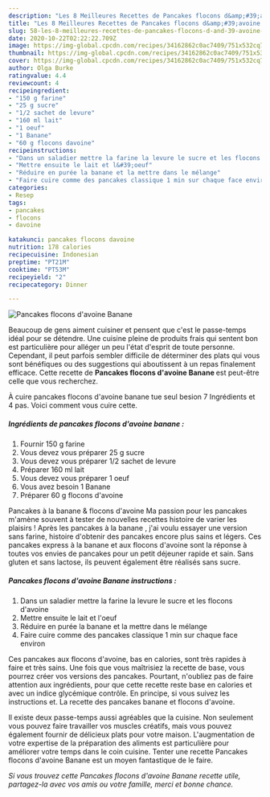 ```yaml
---
description: "Les 8 Meilleures Recettes de Pancakes flocons d&amp;#39;avoine Banane"
title: "Les 8 Meilleures Recettes de Pancakes flocons d&amp;#39;avoine Banane"
slug: 58-les-8-meilleures-recettes-de-pancakes-flocons-d-and-39-avoine-banane
date: 2020-10-22T02:22:22.709Z
image: https://img-global.cpcdn.com/recipes/34162862c0ac7409/751x532cq70/pancakes-flocons-davoine-banane-photo-principale-de-la-recette.jpg
thumbnail: https://img-global.cpcdn.com/recipes/34162862c0ac7409/751x532cq70/pancakes-flocons-davoine-banane-photo-principale-de-la-recette.jpg
cover: https://img-global.cpcdn.com/recipes/34162862c0ac7409/751x532cq70/pancakes-flocons-davoine-banane-photo-principale-de-la-recette.jpg
author: Olga Burke
ratingvalue: 4.4
reviewcount: 4
recipeingredient:
- "150 g farine"
- "25 g sucre"
- "1/2 sachet de levure"
- "160 ml lait"
- "1 oeuf"
- "1 Banane"
- "60 g flocons davoine"
recipeinstructions:
- "Dans un saladier mettre la farine la levure le sucre et les flocons d&#39;avoine"
- "Mettre ensuite le lait et l&#39;oeuf"
- "Réduire en purée la banane et la mettre dans le mélange"
- "Faire cuire comme des pancakes classique 1 min sur chaque face environ"
categories:
- Resep
tags:
- pancakes
- flocons
- davoine

katakunci: pancakes flocons davoine 
nutrition: 178 calories
recipecuisine: Indonesian
preptime: "PT21M"
cooktime: "PT53M"
recipeyield: "2"
recipecategory: Dinner

---
```



![Pancakes flocons d&#39;avoine Banane](https://img-global.cpcdn.com/recipes/34162862c0ac7409/751x532cq70/pancakes-flocons-davoine-banane-photo-principale-de-la-recette.jpg)

Beaucoup de gens aiment cuisiner et pensent que c'est le passe-temps idéal pour se détendre. Une cuisine pleine de produits frais qui sentent bon est particulière pour alléger un peu l'état d'esprit de toute personne. Cependant, il peut parfois sembler difficile de déterminer des plats qui vous sont bénéfiques ou des suggestions qui aboutissent à un repas finalement efficace. Cette recette de <strong> Pancakes flocons d&#39;avoine Banane </strong> est peut-être celle que vous recherchez.

<!--inarticleads1-->

À cuire pancakes flocons d&#39;avoine banane tue seul besion 7 Ingrédients et 4 pas. Voici comment vous cuire cette.

##### Ingrédients de pancakes flocons d&#39;avoine banane :

1. Fournir 150 g farine
1. Vous devez vous préparer 25 g sucre
1. Vous devez vous préparer 1/2 sachet de levure
1. Préparer 160 ml lait
1. Vous devez vous préparer 1 oeuf
1. Vous avez besoin 1 Banane
1. Préparer 60 g flocons d&#39;avoine


Pancakes à la banane &amp; flocons d&#39;avoine Ma passion pour les pancakes m&#39;amène souvent à tester de nouvelles recettes histoire de varier les plaisirs ! Après les pancakes à la banane , j&#39;ai voulu essayer une version sans farine, histoire d&#39;obtenir des pancakes encore plus sains et légers. Ces pancakes express à la banane et aux flocons d&#39;avoine sont la réponse à toutes vos envies de pancakes pour un petit déjeuner rapide et sain. Sans gluten et sans lactose, ils peuvent également être réalisés sans sucre. 

<!--inarticleads2-->

##### Pancakes flocons d&#39;avoine Banane instructions :

1. Dans un saladier mettre la farine la levure le sucre et les flocons d&#39;avoine
1. Mettre ensuite le lait et l&#39;oeuf
1. Réduire en purée la banane et la mettre dans le mélange
1. Faire cuire comme des pancakes classique 1 min sur chaque face environ


Ces pancakes aux flocons d&#39;avoine, bas en calories, sont très rapides à faire et très sains. Une fois que vous maîtrisiez la recette de base, vous pourrez créer vos versions des pancakes. Pourtant, n&#39;oubliez pas de faire attention aux ingrédients, pour que cette recette reste base en calories et avec un indice glycémique contrôle. En principe, si vous suivez les instructions et. La recette des pancakes banane et flocons d&#39;avoine. 

<!--inarticleads1-->

<p>
Il existe deux passe-temps aussi agréables que la cuisine. Non seulement vous pouvez faire travailler vos muscles créatifs, mais vous pouvez également fournir de délicieux plats pour votre maison. L'augmentation de votre expertise de la préparation des aliments est particulière pour améliorer votre temps dans le coin cuisine. Tenter une recette Pancakes flocons d&#39;avoine Banane est un moyen fantastique de le faire.
</p>

<p>
<i>Si vous trouvez cette Pancakes flocons d&#39;avoine Banane recette utile, partagez-la avec vos amis ou votre famille, merci et bonne chance.</i>
</p>
